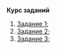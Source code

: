 **Курс заданий**

1. [Задание 1](https://github.com/KinShish/learning_task_1/tree/master/1);
2. [Задание 2](https://github.com/KinShish/learning_task_1/tree/master/2);
1. [Задание 3](https://github.com/KinShish/learning_task_1/tree/master/3);